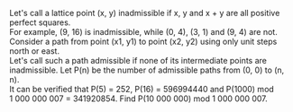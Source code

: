   Let's call a lattice point (x, y) inadmissible if x, y and x&nbsp;+&nbsp;y are all positive perfect squares.<br />  For example, (9, 16) is inadmissible, while (0, 4), (3, 1) and (9, 4) are not.    Consider a path from point (x1, y1) to point (x2, y2) using only unit steps north or east.<br />  Let's call such a path admissible if none of its intermediate points are inadmissible.    Let P(n) be the number of admissible paths from (0, 0) to (n, n).<br />  It can be verified that P(5) = 252, P(16) = 596994440 and P(1000) mod 1&nbsp;000&nbsp;000&nbsp;007 = 341920854.    Find P(10&nbsp;000&nbsp;000) mod 1&nbsp;000&nbsp;000&nbsp;007.  